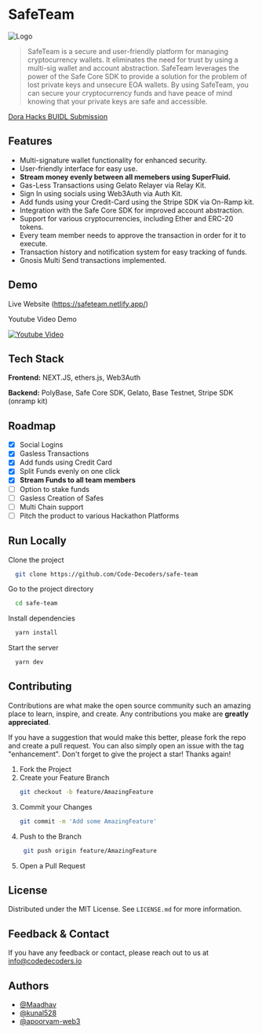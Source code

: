 
# SafeTeam

![Logo](https://i.imgur.com/TSh8KKs.png)
> SafeTeam is a secure and user-friendly platform for managing cryptocurrency wallets.
> It eliminates the need for trust by using a multi-sig wallet and account abstraction.
> SafeTeam leverages the power of the Safe Core SDK to provide a solution for the problem of lost private keys and unsecure EOA wallets.
> By using SafeTeam, you can secure your cryptocurrency funds and have peace of mind knowing that your private keys are safe and accessible.

[Dora Hacks BUIDL Submission](https://dorahacks.io/buidl/4765)
 
## Features

- Multi-signature wallet functionality for enhanced security.
- User-friendly interface for easy use.
- **Stream money evenly between all memebers using SuperFluid.**
- Gas-Less Transactions using Gelato Relayer via Relay Kit.
- Sign In using socials using Web3Auth via Auth Kit.
- Add funds using your Credit-Card using the Stripe SDK via On-Ramp kit.
- Integration with the Safe Core SDK for improved account abstraction.
- Support for various cryptocurrencies, including Ether and ERC-20 tokens.
- Every team member needs to approve the transaction in order for it to execute.
- Transaction history and notification system for easy tracking of funds.
- Gnosis Multi Send transactions implemented. 

## Demo

Live Website (https://safeteam.netlify.app/)

Youtube Video Demo

[![Youtube Video](https://img.youtube.com/vi/f7KOdOTYDXY/sddefault.jpg)](https://youtu.be/f7KOdOTYDXY)



## Tech Stack

**Frontend:** NEXT.JS, ethers.js, Web3Auth

**Backend:** PolyBase, Safe Core SDK, Gelato, Base Testnet, Stripe SDK (onramp kit)
## Roadmap

- [x]  Social Logins
- [x]  Gasless Transactions
- [x]  Add funds using Credit Card
- [x]  Split Funds evenly on one click
- [x]  **Stream Funds to all team members**
- [ ]  Option to stake funds
- [ ]  Gasless Creation of Safes
- [ ]  Multi Chain support
- [ ]  Pitch the product to various Hackathon Platforms

## Run Locally

Clone the project

```bash
  git clone https://github.com/Code-Decoders/safe-team
```

Go to the project directory

```bash
  cd safe-team
```

Install dependencies

```bash
  yarn install
```

Start the server

```bash
  yarn dev
```


## Contributing

Contributions are what make the open source community such an amazing place to learn, inspire, and create. Any contributions you make are **greatly appreciated**.

If you have a suggestion that would make this better, please fork the repo and create a pull request. You can also simply open an issue with the tag "enhancement".
Don't forget to give the project a star! Thanks again!

1. Fork the Project
2. Create your Feature Branch
   ```sh
   git checkout -b feature/AmazingFeature
   ```
3. Commit your Changes 
    ```sh
    git commit -m 'Add some AmazingFeature'
    ```
4. Push to the Branch 
   ```sh
    git push origin feature/AmazingFeature
    ```
6. Open a Pull Request

## License

Distributed under the MIT License. See `LICENSE.md` for more information.
    
## Feedback & Contact

If you have any feedback or contact, please reach out to us at info@codedecoders.io


## Authors

- [@Maadhav](https://www.github.com/Maadhav)
- [@kunal528](https://www.github.com/kunal528)
- [@apoorvam-web3](https://www.github.com/apoorvam-web3)

